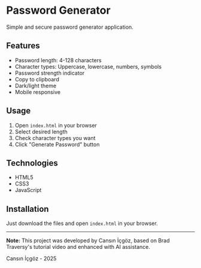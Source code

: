 # Password Generator

Simple and secure password generator application.

## Features

- Password length: 4-128 characters
- Character types: Uppercase, lowercase, numbers, symbols
- Password strength indicator
- Copy to clipboard
- Dark/light theme
- Mobile responsive

## Usage

1. Open `index.html` in your browser
2. Select desired length
3. Check character types you want
4. Click "Generate Password" button

## Technologies

- HTML5
- CSS3
- JavaScript

## Installation

Just download the files and open `index.html` in your browser.

---

**Note:** This project was developed by Cansın İçgöz, based on Brad Traversy's tutorial video and enhanced with AI assistance.

Cansın İçgöz - 2025
